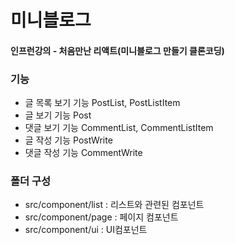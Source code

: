 # 미니블로그
#### 인프런강의 - 처음만난 리액트(미니블로그 만들기 클론코딩)

### 기능
- 글 목록 보기 기능
  PostList, PostListItem
- 글 보기 기능
  Post
- 댓글 보기 기능
  CommentList, CommentListItem
- 글 작성 기능
  PostWrite
- 댓글 작성 기능
  CommentWrite

### 폴더 구성
- src/component/list : 리스트와 관련된 컴포넌트
- src/component/page : 페이지 컴포넌트
- src/component/ui : UI컴포넌트

